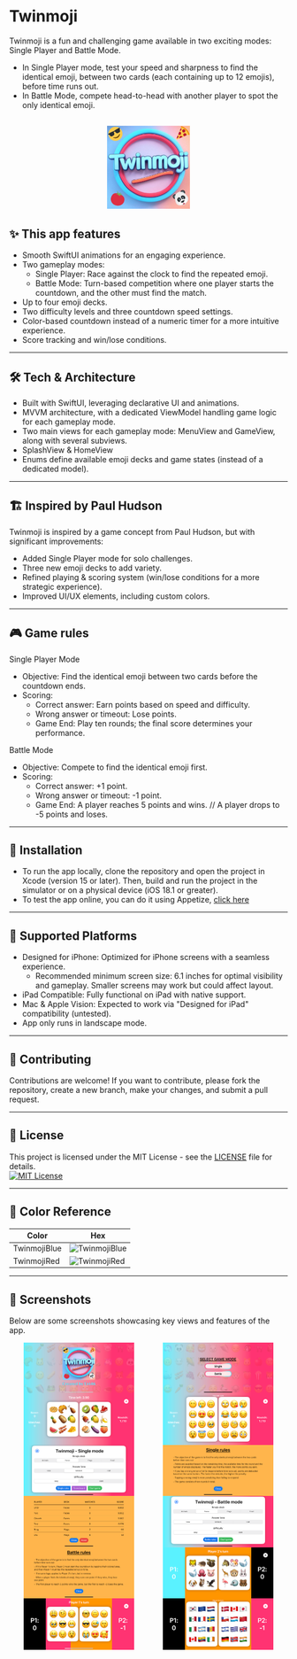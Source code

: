 # Twinmoji
Twinmoji is a fun and challenging game available in two exciting modes: Single Player and Battle Mode. 
  - In Single Player mode, test your speed and sharpness to find the identical emoji, between two cards (each containing up to 12 emojis), before time runs out.
  - In Battle Mode, compete head-to-head with another player to spot the only identical emoji.

##
<p align="center">
<img src="https://github.com/raveintospace/Twinmoji/blob/main/Twinmoji/Twinmoji/Assets.xcassets/logo.imageset/logo.jpg" alt="App icon" title="App icon" width="150" height="150">
</p>

## ✨ This app features
- Smooth SwiftUI animations for an engaging experience.
- Two gameplay modes:
  - Single Player: Race against the clock to find the repeated emoji.
  - Battle Mode: Turn-based competition where one player starts the countdown, and the other must find the match.
- Up to four emoji decks.
- Two difficulty levels and three countdown speed settings.
- Color-based countdown instead of a numeric timer for a more intuitive experience.
- Score tracking and win/lose conditions.

---

## 🛠️ Tech & Architecture
- Built with SwiftUI, leveraging declarative UI and animations.
- MVVM architecture, with a dedicated ViewModel handling game logic for each gameplay mode.
- Two main views for each gameplay mode: MenuView and GameView, along with several subviews.
- SplashView & HomeView
- Enums define available emoji decks and game states (instead of a dedicated model).

---

## 🏗️ Inspired by Paul Hudson
Twinmoji is inspired by a game concept from Paul Hudson, but with significant improvements:
- Added Single Player mode for solo challenges.
- Three new emoji decks to add variety.
- Refined playing & scoring system (win/lose conditions for a more strategic experience).
- Improved UI/UX elements, including custom colors.

---

## 🎮 Game rules
Single Player Mode
- Objective: Find the identical emoji between two cards before the countdown ends.
- Scoring:
    - Correct answer: Earn points based on speed and difficulty.
    - Wrong answer or timeout: Lose points.
    - Game End: Play ten rounds; the final score determines your performance.

Battle Mode
- Objective: Compete to find the identical emoji first.
- Scoring: 
    - Correct answer: +1 point.
    - Wrong answer or timeout: -1 point.
    - Game End: A player reaches 5 points and wins. // A player drops to -5 points and loses.

---

## 🚀 Installation
- To run the app locally, clone the repository and open the project in Xcode (version 15 or later). Then, build and run the project in the simulator or on a physical device (iOS 18.1 or greater).
- To test the app online, you can do it using Appetize, [click here](https://appetize.io/app/b_5zmu7jdxllixrtgsuxbig7lrdu)

---

## 📱 Supported Platforms
- Designed for iPhone: Optimized for iPhone screens with a seamless experience.
    - Recommended minimum screen size: 6.1 inches for optimal visibility and gameplay. Smaller screens may work but could affect layout.
- iPad Compatible: Fully functional on iPad with native support.
- Mac & Apple Vision: Expected to work via "Designed for iPad" compatibility (untested).
- App only runs in landscape mode.

---

## 🤝 Contributing
Contributions are welcome! If you want to contribute, please fork the repository, create a new branch, make your changes, and submit a pull request.

---

## 📜 License
This project is licensed under the MIT License - see the [LICENSE](LICENSE) file for details.
<br/>
[![MIT License](https://img.shields.io/badge/License-MIT-green.svg)](https://choosealicense.com/licenses/mit/)

---

## 🎨 Color Reference

| Color      | Hex                                                                |
| ---------- | ------------------------------------------------------------------ |
| TwinmojiBlue | ![TwinmojiBlue](https://img.shields.io/badge/%20-87EFFD?style=flat&color=87EFFD) |
| TwinmojiRed  | ![TwinmojiRed](https://img.shields.io/badge/%20-F94B74?style=flat&color=F94B74)  |


---

## 📸 Screenshots
Below are some screenshots showcasing key views and features of the app.
<div style="display: flex; flex-wrap: wrap; justify-content: space-around;">
    <img src="screenshots/SplashView.PNG" alt="Splash View" title="Splash View" width="200">
    <img src="screenshots/HomeView.PNG" alt="Home View" title="Home View" width="200">
     <img src="screenshots/SingleGameView.PNG" alt="Single GameView" title="Single GameView" width="200">
  <img src="screenshots/SingleGameViewHard.PNG" alt="Single GameView Hard mode" title="Single GameView Hard mode" width="200">
</div>
<div style="display: flex; flex-wrap: wrap; justify-content: space-around;">
    <img src="screenshots/SingleModeMenu.PNG" alt="Single MenuView" title="Single MenuView" width="200">
    <img src="screenshots/SingleRules.PNG" alt="Single RulesView" title="Single RulesView" width="200">
     <img src="screenshots/Scoreboard.PNG" alt="Single Scoreboard" title="Single Scoreboard" width="200">
  <img src="screenshots/BattleModeMenu.PNG" alt="Battle MenuView" title="Battle MenuView" width="200">
</div>
<div style="display: flex; flex-wrap: wrap; justify-content: space-around;">
    <img src="screenshots/BattleRules.PNG" alt="Battle RulesView" title="Battle RulesView" width="200">
    <img src="screenshots/BattleGameView.PNG" alt="Battle GameView" title="Battle GameView" width="200">
     <img src="screenshots/BattleGameViewOn.PNG" alt="Battle GameView On" title="Battle GameView On" width="200">
  <img src="screenshots/BattleGameViewHard.PNG" alt="Battle GameView Hard mode" title="Battle GameView Hard mode" width="200">
</div>
